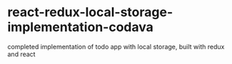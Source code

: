 # react-redux-local-storage-implementation-codava
completed implementation of todo app with local storage, built with redux and react
